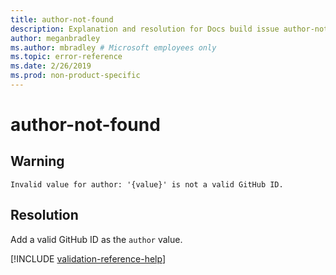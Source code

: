 ```yaml
---
title: author-not-found
description: Explanation and resolution for Docs build issue author-not-found
author: meganbradley
ms.author: mbradley # Microsoft employees only
ms.topic: error-reference
ms.date: 2/26/2019
ms.prod: non-product-specific
---
```

# author-not-found

## Warning

`Invalid value for author: '{value}' is not a valid GitHub ID.`

## Resolution

Add a valid GitHub ID as the `author` value.

<!--make sure to add this file to your includes folder and verify the path-->
[!INCLUDE [validation-reference-help](includes/validation-reference-help.md)]
